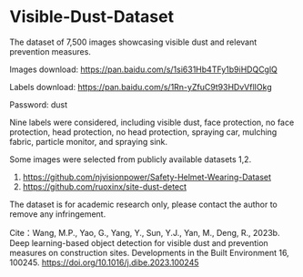 # Visible-Dust-Dataset

The dataset of 7,500 images showcasing visible dust and relevant prevention measures. 

Images download:  https://pan.baidu.com/s/1si631Hb4TFy1b9iHDQCglQ 


Labels download:  https://pan.baidu.com/s/1Rn-yZfuC9t93HDvVflIOkg 

Password: dust

Nine labels were considered, including visible dust, face protection, no face protection, head protection, no head protection, spraying car, mulching fabric, particle monitor, and spraying sink.

Some images were selected from publicly available datasets 1,2.
1. https://github.com/njvisionpower/Safety-Helmet-Wearing-Dataset
2. https://github.com/ruoxinx/site-dust-detect

The dataset is for academic research only, please contact the author to remove any infringement.

Cite：Wang, M.P., Yao, G., Yang, Y., Sun, Y.J., Yan, M., Deng, R., 2023b. Deep learning-based object detection for visible dust and prevention measures on construction sites. Developments in the Built Environment 16, 100245. https://doi.org/10.1016/j.dibe.2023.100245
